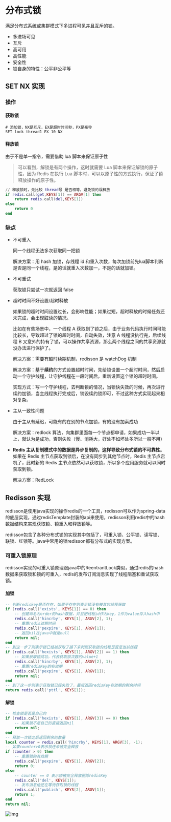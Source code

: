 # 分布式锁

满足分布式系统或集群模式下多进程可见并且互斥的锁。

- 多进场可见
- 互斥
- 高可用
- 高性能
- 安全性
- 锁自身的特性：公平非公平等

## SET NX 实现

### 操作

#### 获取锁

```redis
# 添加锁，NX是互斥，EX是超时时间秒，PX是毫秒
SET lock thread1 EX 10 NX
```

#### 释放锁

由于不是单一指令，需要借助 lua 脚本来保证原子性

> 可以看到，解锁是有两个操作，这时就需要 Lua 脚本来保证解锁的原子性，因为 Redis 在执行 Lua 脚本时，可以以原子性的方式执行，保证了锁释放操作的原子性。

```lua
// 释放锁时，先比较 thread号 是否相等，避免锁的误释放
if redis.call(get,KEYS[1]) == ARGV[1] then
    return redis.call(del,KEYS[1])
else
    return 0
end
```

### 缺点

- 不可重入

  同一个线程无法多次获取同一把锁

  解决方案：用 hash 加锁，存线程 id 和重入次数，每次加锁前先lua脚本判断是否是同一个线程，是的话就重入次数加一，不是的话就加锁。

- 不可重试

  获取锁只尝试一次就返回 false

- 超时时间不好设置/超时释放

  如果锁的超时时间设置过长，会影响性能；如果过短，超时释放的时候任务还未完成，会出现脏读的情况。

  比如在有些场景中，一个线程 A 获取到了锁之后，由于业务代码执行时间可能比较长，导致超过了锁的超时时间，自动失效，注意 A 线程没执行完，后续线程 B 又意外的持有了锁，可以操作共享资源，那么两个线程之间的共享资源就没办法进行保护了。

  解决方案：需要有超时续期机制，redisson 是 watchDog 机制

  解决方案：基于**续约**的方式设置超时时间，先给锁设置一个超时时间，然后启动一个守护线程，让守护线程在一段时间后，重新设置这个锁的超时时间。

  实现方式：写一个守护线程，去判断锁的情况，当锁快失效的时候，再次进行续约加锁，当主线程执行完成后，销毁续约锁即可，不过这种方式实现起来相对复杂。

- 主从一致性问题

  由于主从有延迟，可能有的在别的节点加锁，有的没有加索成功

  解决方案：redlock 算法，向集群里面每一个节点都申请，如果成功一半以上，就认为是成功，否则失败（慢、消耗大，好处不如坏处多所以一般不用）

- **Redis 主从复制模式中的数据是异步复制的，这样导致分布式锁的不可靠性**。如果在 Redis 主节点获取到锁后，在没有同步到其他节点时，Redis 主节点宕机了，此时新的 Redis 主节点依然可以获取锁，所以多个应用服务就可以同时获取到锁。

  解决方案：RedLock

## Redisson 实现

redisson是使用java实现的操作redis的一个工具，redisson可以作为spring-data的底层实现，通过redisTemplate封装的api来使用，redisson利用redis中的hash数据结构来实现获取锁、锁重入和释放锁等。

redisson包含了各种分布式锁的实现其中包括了，可重入锁、公平锁、读写锁、联锁、红锁等。java中常用的锁redisson都有分布式的实现方案。

### 可重入锁原理

redisson实现的可重入锁原理跟java中的ReentrantLock类似，通过redis的hash数据来获取锁和锁的可重入，redis的发布订阅消息实现了线程阻塞和重试获取锁。

#### 加锁

```lua
-- 判断rediskey是否存在，如果不存在则表示锁没有被其它线程获取
if (redis.call('exists', KEYS[1]) == 0) then
    -- 创建命名为order的hash数据，并且把线程id作为key，1作为value存入hash中
    redis.call('hincrby', KEYS[1], ARGV[2], 1);
    -- 重置redis过期时间
    redis.call('pexpire', KEYS[1], ARGV[1]);
    -- 返回nil在java中就是null
    return nil;
end
-- 到这一步了则表示锁已经被获取了接下来判断获取锁的线程是否是当前线程
if (redis.call('hexists', KEYS[1], ARGV[2]) == 1) then
    -- 如果获取锁成功，代表获取锁次数的value+1
    redis.call('hincrby', KEYS[1], ARGV[2], 1);
    -- 重置redisKey的有效期
    redis.call('pexpire', KEYS[1], ARGV[1]);
    return nil;
end
-- 到了这一步则表示获取锁已经失败了，最后返回redisKey有效期的剩余时间
return redis.call('pttl', KEYS[1]);
```

#### 解锁

```lua
-- 检查锁是否是自己的
if (redis.call('hexists', KEYS[1], ARGV[3]) == 0) then
    -- 如果锁不是自己的直接返回nil
    return nil;
end
-- 释放一次锁之后返回剩余的数量
local counter = redis.call('hincrby', KEYS[1], ARGV[3], -1);
-- 如果counter>0表示锁还未被完全释放
if (counter > 0) then
    -- 重置锁的有效期
    redis.call('pexpire', KEYS[1], ARGV[2]);
    return 0;
else
    -- counter == 0 表示锁被完全释放删除redisKey
    redis.call('del', KEYS[1]);
    -- 发布消息给还在等待获取锁的线程
    redis.call('publish', KEYS[2], ARGV[1]);
    return 1;
end
return nil;
```



![img](https://cdn.jsdelivr.net/gh/davidliuk/images@master/blog/968.png)
